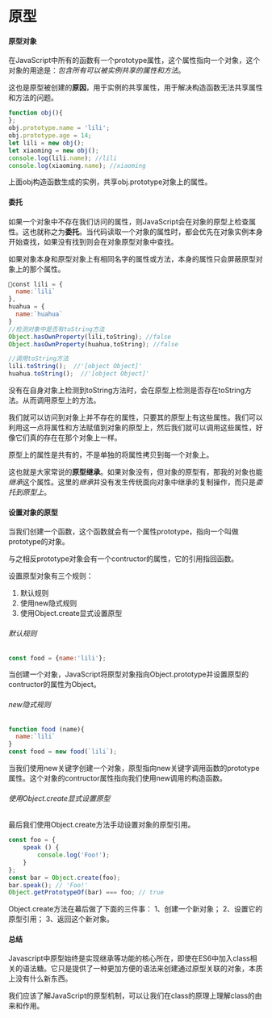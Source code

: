 # 原型

#### 原型对象

在JavaScript中所有的函数有一个prototype属性，这个属性指向一个对象，这个对象的用途是：*包含所有可以被实例共享的属性和方法*。

这也是原型被创建的**原因**，用于实例的共享属性，用于解决构造函数无法共享属性和方法的问题。

```javascript
function obj(){
};
obj.prototype.name = 'lili';
obj.prototype.age = 14;
let lili = new obj();
let xiaoming = new obj();
console.log(lili.name); //lili
console.log(xiaoming.name); //xiaoming
```

上面obj构造函数生成的实例，共享obj.prototype对象上的属性。

#### 委托

如果一个对象中不存在我们访问的属性，则JavaScript会在对象的原型上检查属性。这也就称之为**委托**。当代码读取一个对象的属性时，都会优先在对象实例本身开始查找，如果没有找到则会在对象原型对象中查找。

如果对象本身和原型对象上有相同名字的属性或方法，本身的属性只会屏蔽原型对象上的那个属性。

```JavaScript
const lili = {
  name:`lili`
},
huahua = {
  name:`huahua`
}
//检测对象中是否有toString方法
Object.hasOwnProperty(lili,toString); //false
Object.hasOwnProperty(huahua,toString); //false

//调用toString方法
lili.toString();  //'[object Object]'
huahua.toString();  //'[object Object]'
```

没有在自身对象上检测到toString方法时，会在原型上检测是否存在toString方法。从而调用原型上的方法。

我们就可以访问到对象上并不存在的属性，只要其的原型上有这些属性。我们可以利用这一点将属性和方法赋值到对象的原型上，然后我们就可以调用这些属性，好像它们真的存在在那个对象上一样。

原型上的属性是共有的，不是单独的将属性拷贝到每一个对象上。

这也就是大家常说的**原型继承**。如果对象没有，但对象的原型有，那我的对象也能*继承*这个属性。这里的*继承*并没有发生传统面向对象中继承的复制操作，而只是*委托到原型上*。

#### 设置对象的原型

当我们创建一个函数，这个函数就会有一个属性prototype，指向一个叫做prototype的对象。

与之相反prototype对象会有一个contructor的属性，它的引用指回函数。

设置原型对象有三个规则：
1. 默认规则
2. 使用new隐式规则
3. 使用Object.create显式设置原型

###### 默认规则

```javascript
const food = {name:'lili'};
```

当创建一个对象，JavaScript将原型对象指向Object.prototype并设置原型的contructor的属性为Object。

###### new隐式规则

```javascript
function food (name){
  name:`lili`
}
const food = new food(`lili`);
```

当我们使用new关键字创建一个对象，原型指向new关键字调用函数的prototype属性。这个对象的contructor属性指向我们使用new调用的构造函数。

###### 使用Object.create显式设置原型

最后我们使用Object.create方法手动设置对象的原型引用。

```javascript
const foo = {
    speak () {
        console.log('Foo!');
    }
};
const bar = Object.create(foo);
bar.speak(); // 'Foo!'
Object.getPrototypeOf(bar) === foo; // true
```

Object.create方法在幕后做了下面的三件事：
1、创建一个新对象；
2、设置它的原型引用；
3、返回这个新对象。

#### 总结

Javascript中原型始终是实现继承等功能的核心所在，即使在ES6中加入class相关的语法糖。它只是提供了一种更加方便的语法来创建通过原型关联的对象，本质上没有什么新东西。

我们应该了解JavaScript的原型机制，可以让我们在class的原理上理解class的由来和作用。

